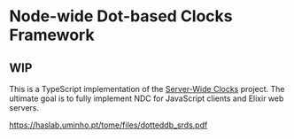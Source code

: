 
# Node-wide Dot-based Clocks Framework

## WIP

This is a TypeScript implementation of the [Server-Wide Clocks](https://github.com/ricardobcl/ServerWideClocks)
project. The ultimate goal is to fully implement NDC for JavaScript clients and Elixir web servers.

https://haslab.uminho.pt/tome/files/dotteddb_srds.pdf
